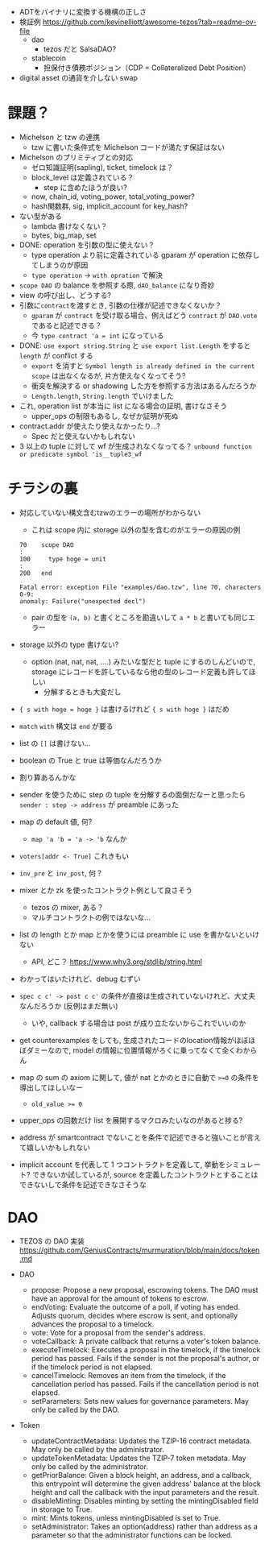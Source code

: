 - ADTをバイナリに変換する機構の正しさ
- 検証例 https://github.com/kevinelliott/awesome-tezos?tab=readme-ov-file
  - dao
    - tezos だと SalsaDAO?
  - stablecoin
    - 担保付き債務ポジション（CDP = Collateralized Debt Position）
- digital asset の通貨を介しない swap


# 課題？
- Michelson と tzw の連携
  - tzw に書いた条件式を Michelson コードが満たす保証はない
- Michelson のプリミティブとの対応
  - ゼロ知識証明(sapling), ticket, timelock は？
  - block_level は定義されている？
    - step に含めたほうが良い?
  - now, chain_id, voting_power, total_voting_power?
  - hash関数群, sig, implicit_account for key_hash?
- ない型がある
  - lambda 書けなくない？
  - bytes, big_map, set
- DONE: operation を引数の型に使えない？
  - type operation より前に定義されている gparam が operation に依存してしまうのが原因  
  - `type operation` -> `with opration` で解決
- `scope DAO` の balance を参照する際, `dAO_balance` になり奇妙
- view の呼び出し、どうする?
- 引数に`contract`を渡すとき, 引数の仕様が記述できなくないか？
  - `gparam` が `contract` を受け取る場合、例えばどう `contract` が `DAO.vote` であると記述できる？
  - 今 `type contract 'a = int` になっている
- DONE: `use export string.String` と `use export list.Length` をすると `length` が conflict する
  - `export` を消すと `Symbol length is already defined in the current scope` は出なくなるが, 片方使えなくなってそう?
  - 衝突を解決する or shadowing した方を参照する方法はあるんだろうか
  - `Length.length`, `String.length` でいけました
- これ, operation list が本当に list になる場合の証明, 書けなさそう
  - upper_ops の制限もあるし, なぜか証明が死ぬ
- contract.addr が使えたり使えなかったり...?
  - Spec だと使えないかもしれない
- 3 以上の tuple に対して wf が生成されなくなってる？ `unbound function or predicate symbol 'is__tuple3_wf`

# チラシの裏
- 対応していない構文含むtzwのエラーの場所がわからない
  - これは scope 内に storage 以外の型を含むのがエラーの原因の例
  ```
  70    scope DAO
  :
  100     type hoge = unit
  :
  200   end

  Fatal error: exception File "examples/dao.tzw", line 70, characters 0-9:
  anomaly: Failure("unexpected decl")
  ```
  - pair の型を `(a, b)` と書くところを勘違いして `a * b` と書いても同じエラー

- storage 以外の type 書けない?
  - option (nat, nat, nat, ....) みたいな型だと tuple にするのしんどいので,
    storage にレコードを許しているなら他の型のレコード定義も許してほしい
    - 分解するときも大変だし

- `{ s with hoge = hoge }` は書けるけれど `{ s with hoge }` はだめ
- `match` `with` 構文は `end` が要る
- list の `[]` は書けない...
- boolean の True と true は等価なんだろうか
- 割り算あるんかな
- sender を使うために step の tuple を分解するの面倒だなーと思ったら `sender : step -> address` が preamble にあった
- map の default 値, 何?
  - `map 'a 'b = 'a -> 'b` なんか
- `voters[addr <- True]` これきもい
- `inv_pre` と `inv_post`, 何？
- mixer とか zk を使ったコントラクト例として良さそう
  - tezos の mixer, ある？
  - マルチコントラクトの例ではないな...
- list の length とか map とかを使うには preamble に use を書かないといけない
  - API, どこ？ https://www.why3.org/stdlib/string.html
- わかってはいたけれど、debug むずい
- `spec c c' -> post c c'` の条件が直接は生成されていないけれど、大丈夫なんだろうか (反例はまだ無い)
  - いや, callback する場合は post が成り立たないからこれでいいのか
- get counterexamples をしても, 生成されたコードのlocation情報がほぼほぼダミーなので, model の情報に位置情報がろくに乗ってなくて全くわからん
- map の sum の axiom に関して, 値が nat とかのときに自動で `>=0` の条件を導出してほしいなー
  - `old_value >= 0`
- upper_ops の回数だけ list を展開するマクロみたいなのがあると捗る?
- address が smartcontract でないことを条件で記述できると強いことが言えて嬉しいかもしれない
- implicit account を代表して 1 つコントラクトを定義して, 挙動をシミュレート? できないか試しているが,
  source を定義したコントラクトとすることはできないしで条件を記述できなさそうな

# DAO
- TEZOS の DAO 実装 https://github.com/GeniusContracts/murmuration/blob/main/docs/token.md


- DAO
  - propose: Propose a new proposal, escrowing tokens. The DAO must have an approval for the amount of tokens to escrow.
  - endVoting: Evaluate the outcome of a poll, if voting has ended. Adjusts quorum, decides where escrow is sent, and optionally advances the proposal to a timelock.
  - vote: Vote for a proposal from the sender's address.
  - voteCallback: A private callback that returns a voter's token balance.
  - executeTimelock: Executes a proposal in the timelock, if the timelock period has passed. Fails if the sender is not the proposal's author, or if the timelock period is not elapsed.
  - cancelTimelock: Removes an item from the timelock, if the cancellation period has passed. Fails if the cancellation period is not elapsed.
  - setParameters: Sets new values for governance parameters. May only be called by the DAO.

- Token
  - updateContractMetadata: Updates the TZIP-16 contract metadata. May only be called by the administrator.
  - updateTokenMetadata: Updates the TZIP-7 token metadata. May only be called by the administrator.
  - getPriorBalance: Given a block height, an address, and a callback, this entrypoint will determine the given address' balance at the block height and call the callback with the input parameters and the result.
  - disableMinting: Disables minting by setting the mintingDisabled field in storage to True.
  - mint: Mints tokens, unless mintingDisabled is set to True.
  - setAdministrator: Takes an option(address) rather than address as a parameter so that the administrator functions can be locked.
